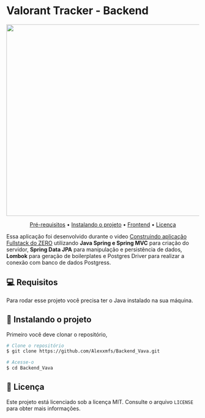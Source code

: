 <h1>Valorant Tracker - Backend</h1>

<img src="https://pbs.twimg.com/media/EZNT-QKWkAAd0LM?format=jpg&name=large" width="950" height="500" />

<p align="center">
  <a href="#pre-requisites">Pré-requisitos</a> •
  <a href="#how-to-use">Instalando o projeto</a> •
  <a href="#related">Frontend</a> •
  <a href="#license">Licença</a>
</p>

Essa aplicação foi desenvolvido durante o video [Construindo aplicação Fullstack do ZERO](https://youtu.be/lUVureR5GqI?si=d-fHBagSO6bjX58G) utilizando **Java Spring e Spring MVC** para criação do servidor, **Spring Data JPA** para manipulação e persistência de dados, **Lombok** para geração de boilerplates e Postgres Driver para realizar a conexão com banco de dados Postgress.

<h2 id="pre-requisites">💻 Requisitos</h2> 

Para rodar esse projeto você precisa ter o Java instalado na sua máquina.

<h2 id="how-to-use"> 🚀 Instalando o projeto</h2>

Primeiro você deve clonar o repositório,

```bash
# Clone o repositório
$ git clone https://github.com/Alexxmfs/Backend_Vava.git

# Acesse-o
$ cd Backend_Vava
```

<h2 id="related">📝 Licença</h2>

Este projeto está licenciado sob a licença MIT. Consulte o arquivo `LICENSE` para obter mais informações.

